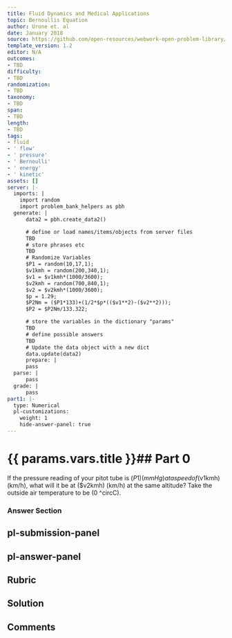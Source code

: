 ```yaml
---
title: Fluid Dynamics and Medical Applications
topic: Bernoullis Equation
author: Urone et. al
date: January 2018
source: https://github.com/open-resources/webwork-open-problem-library/tree/master/Contrib/BrockPhysics/College_Physics_Urone/12.Fluid_Dynamics_and_Medical_Applications/12-02.Bernoullis_Equation/NU_U17_12_02_003.pg
template_version: 1.2
editor: N/A
outcomes:
- TBD
difficulty:
- TBD
randomization:
- TBD
taxonomy:
- TBD
span:
- TBD
length:
- TBD
tags:
- fluid
- ' flow'
- ' pressure'
- ' Bernoulli'
- ' energy'
- ' kinetic'
assets: []
server: |-
  imports: |
    import random
    import problem_bank_helpers as pbh
  generate: |
      data2 = pbh.create_data2()

      # define or load names/items/objects from server files
      TBD
      # store phrases etc
      TBD
      # Randomize Variables
      $P1 = random(10,17,1);
      $v1kmh = random(200,340,1);
      $v1 = $v1kmh*(1000/3600);
      $v2kmh = random(700,840,1);
      $v2 = $v2kmh*(1000/3600);
      $p = 1.29;
      $P2Nm = ($P1*133)+(1/2*$p*(($v1**2)-($v2**2)));
      $P2 = $P2Nm/133.322;

      # store the variables in the dictionary "params"
      TBD
      # define possible answers
      TBD
      # Update the data object with a new dict
      data.update(data2)
      prepare: |
      pass
  parse: |
      pass
  grade: |
      pass
part1: |-
  type: Numerical
  pl-customizations:
    weight: 1
    hide-answer-panel: true
---
```


# {{ params.vars.title }}## Part 0 
If the pressure reading of your pitot tube is ($P1) (mm Hg) at a speed of ($v1kmh) (km/h), what will it be at ($v2kmh) (km/h) at the same altitude? Take the outside air temperature to be (0 ^circC). 


### Answer Section 


## pl-submission-panel 


## pl-answer-panel 


## Rubric 


## Solution 


## Comments 


